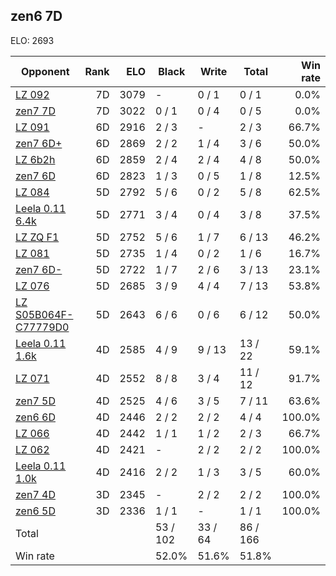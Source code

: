 ## zen6 7D ##

ELO: 2693

Opponent | Rank | ELO | Black | Write | Total | Win rate
---------|-----:|----:|-------|-------|-------|-------:
[LZ 092](LZ%20092.md) | 7D | 3079 | - | 0 / 1 | 0 / 1 | 0.0%
[zen7 7D](zen7%207D.md) | 7D | 3022 | 0 / 1 | 0 / 4 | 0 / 5 | 0.0%
[LZ 091](LZ%20091.md) | 6D | 2916 | 2 / 3 | - | 2 / 3 | 66.7%
[zen7 6D+](zen7%206D+.md) | 6D | 2869 | 2 / 2 | 1 / 4 | 3 / 6 | 50.0%
[LZ 6b2h](LZ%206b2h.md) | 6D | 2859 | 2 / 4 | 2 / 4 | 4 / 8 | 50.0%
[zen7 6D](zen7%206D.md) | 6D | 2823 | 1 / 3 | 0 / 5 | 1 / 8 | 12.5%
[LZ 084](LZ%20084.md) | 5D | 2792 | 5 / 6 | 0 / 2 | 5 / 8 | 62.5%
[Leela 0.11 6.4k](Leela%200.11%206.4k.md) | 5D | 2771 | 3 / 4 | 0 / 4 | 3 / 8 | 37.5%
[LZ ZQ F1](LZ%20ZQ%20F1.md) | 5D | 2752 | 5 / 6 | 1 / 7 | 6 / 13 | 46.2%
[LZ 081](LZ%20081.md) | 5D | 2735 | 1 / 4 | 0 / 2 | 1 / 6 | 16.7%
[zen7 6D-](zen7%206D-.md) | 5D | 2722 | 1 / 7 | 2 / 6 | 3 / 13 | 23.1%
[LZ 076](LZ%20076.md) | 5D | 2685 | 3 / 9 | 4 / 4 | 7 / 13 | 53.8%
[LZ S05B064F-C77779D0](LZ%20S05B064F-C77779D0.md) | 5D | 2643 | 6 / 6 | 0 / 6 | 6 / 12 | 50.0%
[Leela 0.11 1.6k](Leela%200.11%201.6k.md) | 4D | 2585 | 4 / 9 | 9 / 13 | 13 / 22 | 59.1%
[LZ 071](LZ%20071.md) | 4D | 2552 | 8 / 8 | 3 / 4 | 11 / 12 | 91.7%
[zen7 5D](zen7%205D.md) | 4D | 2525 | 4 / 6 | 3 / 5 | 7 / 11 | 63.6%
[zen6 6D](zen6%206D.md) | 4D | 2446 | 2 / 2 | 2 / 2 | 4 / 4 | 100.0%
[LZ 066](LZ%20066.md) | 4D | 2442 | 1 / 1 | 1 / 2 | 2 / 3 | 66.7%
[LZ 062](LZ%20062.md) | 4D | 2421 | - | 2 / 2 | 2 / 2 | 100.0%
[Leela 0.11 1.0k](Leela%200.11%201.0k.md) | 4D | 2416 | 2 / 2 | 1 / 3 | 3 / 5 | 60.0%
[zen7 4D](zen7%204D.md) | 3D | 2345 | - | 2 / 2 | 2 / 2 | 100.0%
[zen6 5D](zen6%205D.md) | 3D | 2336 | 1 / 1 | - | 1 / 1 | 100.0%
Total | | | 53 / 102 | 33 / 64 | 86 / 166 | 
Win rate| | | 52.0% | 51.6% | 51.8% | 
